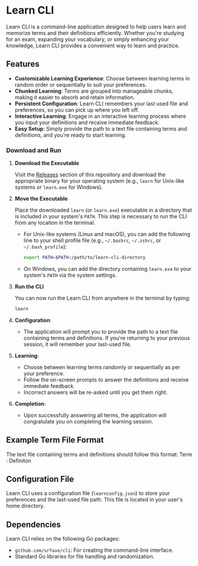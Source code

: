 # Learn CLI

Learn CLI is a command-line application designed to help users learn and memorize terms and their definitions efficiently. Whether you're studying for an exam, expanding your vocabulary, or simply enhancing your knowledge, Learn CLI provides a convenient way to learn and practice.

## Features

- **Customizable Learning Experience**: Choose between learning terms in random order or sequentially to suit your preferences.
- **Chunked Learning**: Terms are grouped into manageable chunks, making it easier to absorb and retain information.
- **Persistent Configuration**: Learn CLI remembers your last used file and preferences, so you can pick up where you left off.
- **Interactive Learning**: Engage in an interactive learning process where you input your definitions and receive immediate feedback.
- **Easy Setup**: Simply provide the path to a text file containing terms and definitions, and you're ready to start learning.

### Download and Run

1. **Download the Executable**

   Visit the [Releases](https://github.com/ethanclawsie/Learn/releases) section of this repository and download the appropriate binary for your operating system (e.g., `learn` for Unix-like systems or `learn.exe` for Windows).

2. **Move the Executable**

   Place the downloaded `learn` (or `learn.exe`) executable in a directory that is included in your system's `PATH`. This step is necessary to run the CLI from any location in the terminal.

   - For Unix-like systems (Linux and macOS), you can add the following line to your shell profile file (e.g., `~/.bashrc`, `~/.zshrc`, or `~/.bash_profile`):

     ```bash
     export PATH=$PATH:/path/to/learn-cli-directory
     ```

   - On Windows, you can add the directory containing `learn.exe` to your system's `PATH` via the system settings.

3. **Run the CLI**

   You can now run the Learn CLI from anywhere in the terminal by typing:

   ```bash
   learn
   ```

4. **Configuration**:

   - The application will prompt you to provide the path to a text file containing terms and definitions. If you're returning to your previous session, it will remember your last-used file.

5. **Learning**:

   - Choose between learning terms randomly or sequentially as per your preference.
   - Follow the on-screen prompts to answer the definitions and receive immediate feedback.
   - Incorrect answers will be re-asked until you get them right.

6. **Completion**:
   - Upon successfully answering all terms, the application will congratulate you on completing the learning session.

## Example Term File Format

The text file containing terms and definitions should follow this format: Term : Definiton

## Configuration File

Learn CLI uses a configuration file (`learnconfig.json`) to store your preferences and the last-used file path. This file is located in your user's home directory.

## Dependencies

Learn CLI relies on the following Go packages:

- `github.com/urfave/cli`: For creating the command-line interface.
- Standard Go libraries for file handling and randomization.
